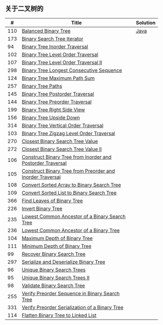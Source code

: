 关于二叉树的
------

|#|Title|Solution|
|---|----| ----- |
|110|[Balanced Binary Tree](https://leetcode.com/problems/balanced-binary-tree/)| [Java](https://github.com/dingjikerbo/leetcode/blob/master/solution/src/main/java/com/inuker/solution/BalancedBinaryTree.java)|
|173|[Binary Search Tree Iterator](https://leetcode.com/problems/binary-search-tree-iterator/)||
|94|[Binary Tree Inorder Traversal](https://leetcode.com/problems/binary-tree-inorder-traversal/)||
|102|[Binary Tree Level Order Traversal](https://leetcode.com/problems/binary-tree-level-order-traversal/)||
|107|[Binary Tree Level Order Traversal II](https://leetcode.com/problems/binary-tree-level-order-traversal-ii/)||
|298|[Binary Tree Longest Consecutive Sequence](https://leetcode.com/problems/binary-tree-longest-consecutive-sequence/)||
|124|[Binary Tree Maximum Path Sum](https://leetcode.com/problems/binary-tree-maximum-path-sum/)||
|257|[Binary Tree Paths](https://leetcode.com/problems/binary-tree-paths/)||
|145|[Binary Tree Postorder Traversal](https://leetcode.com/problems/binary-tree-postorder-traversal/)||
|144|[Binary Tree Preorder Traversal](https://leetcode.com/problems/binary-tree-preorder-traversal/)||
|199|[Binary Tree Right Side View](https://leetcode.com/problems/binary-tree-right-side-view/)||
|156|[Binary Tree Upside Down](https://leetcode.com/problems/binary-tree-upside-down/)||
|314|[Binary Tree Vertical Order Traversal](https://leetcode.com/problems/binary-tree-vertical-order-traversal/)||
|103|[Binary Tree Zigzag Level Order Traversal](https://leetcode.com/problems/binary-tree-zigzag-level-order-traversal/)||
|270|[Closest Binary Search Tree Value](https://leetcode.com/problems/closest-binary-search-tree-value/)||
|272|[Closest Binary Search Tree Value II](https://leetcode.com/problems/closest-binary-search-tree-value-ii/)||
|106|[Construct Binary Tree from Inorder and Postorder Traversal](https://leetcode.com/problems/construct-binary-tree-from-inorder-and-postorder-traversal/)||
|105|[Construct Binary Tree from Preorder and Inorder Traversal](https://leetcode.com/problems/construct-binary-tree-from-preorder-and-inorder-traversal/)||
|108|[Convert Sorted Array to Binary Search Tree](https://leetcode.com/problems/convert-sorted-array-to-binary-search-tree/)||
|109|[Convert Sorted List to Binary Search Tree](https://leetcode.com/problems/convert-sorted-list-to-binary-search-tree/)||
|366|[Find Leaves of Binary Tree](https://leetcode.com/problems/find-leaves-of-binary-tree/)||
|226|[Invert Binary Tree](https://leetcode.com/problems/invert-binary-tree/)||
|235|[Lowest Common Ancestor of a Binary Search Tree](https://leetcode.com/problems/lowest-common-ancestor-of-a-binary-search-tree/)||
|236|[Lowest Common Ancestor of a Binary Tree](https://leetcode.com/problems/lowest-common-ancestor-of-a-binary-tree/)||
|104|[Maximum Depth of Binary Tree](https://leetcode.com/problems/maximum-depth-of-binary-tree/)||
|111|[Minimum Depth of Binary Tree](https://leetcode.com/problems/minimum-depth-of-binary-tree/)||
|99|[Recover Binary Search Tree](https://leetcode.com/problems/recover-binary-search-tree/)||
|297|[Serialize and Deserialize Binary Tree](https://leetcode.com/problems/serialize-and-deserialize-binary-tree/)||
|96|[Unique Binary Search Trees](https://leetcode.com/problems/unique-binary-search-trees/)||
|95|[Unique Binary Search Trees II](https://leetcode.com/problems/unique-binary-search-trees-ii/)||
|98|[Validate Binary Search Tree](https://leetcode.com/problems/validate-binary-search-tree/)||
|255|[Verify Preorder Sequence in Binary Search Tree](https://leetcode.com/problems/verify-preorder-sequence-in-binary-search-tree/)||
|331|[Verify Preorder Serialization of a Binary Tree](https://leetcode.com/problems/verify-preorder-serialization-of-a-binary-tree/)||
|114|[Flatten Binary Tree to Linked List](https://leetcode.com/problems/flatten-binary-tree-to-linked-list/)||